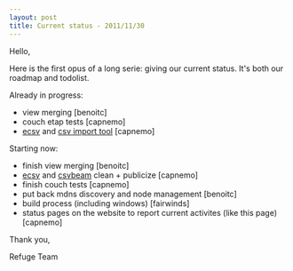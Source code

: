 ```yaml
---
layout: post
title: Current status - 2011/11/30
---
```


Hello,

Here is the first opus of a long serie: giving our current status.
It's both our roadmap and todolist.

Already in progress:

 - view merging \[benoitc\]
 - couch etap tests \[capnemo\]
 - [ecsv](https://github.com/refuge/ecsv) and [csv import tool](https://github.com/refuge/csvbeam) \[capnemo\]

Starting now:

 - finish view merging \[benoitc\]
 - [ecsv](https://github.com/refuge/ecsv) and [csvbeam](https://github.com/refuge/csvbeam) clean + publicize \[capnemo\]
 - finish couch tests \[capnemo\]
 - put back mdns discovery and node management \[benoitc\]
 - build process (including windows) \[fairwinds\]
 - status pages on the website to report current activites (like this page) \[capnemo\]

Thank you,

Refuge Team